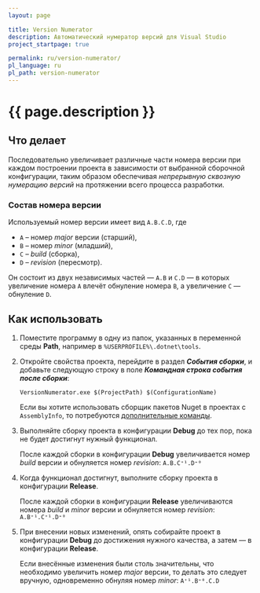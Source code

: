 ```yaml
---
layout: page

title: Version Numerator
description: Автоматический нумератор версий для Visual Studio
project_startpage: true

permalink: ru/version-numerator/
pl_language: ru
pl_path: version-numerator
---
```



# {{ page.description }} #


## Что делает ##

Последовательно увеличивает различные части номера версии при каждом построении проекта в зависимости от выбранной сборочной конфигурации, таким образом обеспечивая *непрерывную сквозную нумерацию версий* на протяжении всего процесса разработки.


### Состав номера версии ###

Используемый номер версии имеет вид `A.B.C.D`, где
- `A` – номер *major* версии (старший),
- `B` – номер *minor* (младший),
- `C` – *build* (сборка),
- `D` – *revision* (пересмотр).

Он состоит из двух независимых частей — `A.B` и `C.D` — в которых увеличение номера `A` влечёт обнуление номера `B`, а увеличение `C` — обнуление `D`.


## Как использовать ##

1. Поместите программу в одну из папок, указанных в переменной среды **Path**, например в `%USERPROFILE%\.dotnet\tools`.

2. Откройте свойства проекта, перейдите в раздел **_События сборки_**, и добавьте следующую строку в поле **_Командная строка события после сборки_**:
   ```
   VersionNumerator.exe $(ProjectPath) $(ConfigurationName)
   ```
   Если вы хотите использовать сборщик пакетов Nuget в проектах с `AssemblyInfo`, то потребуются [дополнительные команды](nuget).

3. Выполняйте сборку проекта в конфигурации **Debug** до тех пор, пока не будет достигнут нужный функционал.

   После каждой сборки в конфигурации **Debug** увеличивается номер *build* версии и обнуляется номер *revision*: `A.B.C⁺¹.D⁼⁰`

4. Когда функционал достигнут, выполните сборку проекта в конфигурации **Release**.

   После каждой сборки в конфигурации **Release** увеличиваются номера *build* и *minor* версии и обнуляется номер *revision*: `A.B⁺¹.C⁺¹.D⁼⁰`

5. При внесении новых изменений, опять собирайте проект в конфигурации **Debug** до достижения нужного качества, а затем — в конфигурации **Release**.

   Если внесённые изменения были столь значительны, что необходимо увеличить номер *major* версии, то делать это следует вручную, одновременно обнуляя номер *minor*: `A⁺¹.B⁼⁰.C.D`

